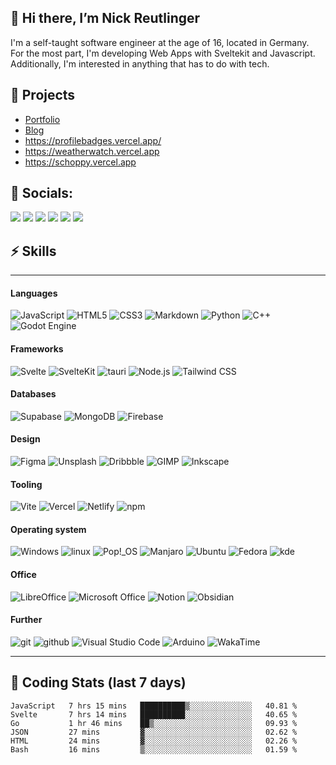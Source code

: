 ## 👋 Hi there, I’m Nick Reutlinger

I'm a self-taught software engineer at the age of 16, located in Germany.  
For the most part, I'm developing Web Apps with Sveltekit and Javascript. Additionally, I'm interested in anything that has to do with tech.

## 🚀 Projects

- [Portfolio](https://nickreutlinger.vercel.app/)
- [Blog](https://blog.nickreutlinger.de/)
- https://profilebadges.vercel.app/
- https://weatherwatch.vercel.app
- https://schoppy.vercel.app

## 💬 Socials:

<a href="https://twitter.com/nick_reutlinger"><img src="https://img.shields.io/badge/Twitter-1DA1F2?style=for-the-badge&logo=twitter&logoColor=white"></a>
<a href="https://github.com/NickRTR"><img src="https://img.shields.io/badge/GitHub-100000?style=for-the-badge&logo=github&logoColor=white"></a>
<a href="https://www.linkedin.com/in/nick-reutlinger-9a89ab236/"><img src="https://img.shields.io/badge/LinkedIn-0077B5?style=for-the-badge&logo=linkedin&logoColor=white"></a>
<a href="https://stackoverflow.com/users/17878912/nickrtr"><img src="https://img.shields.io/badge/Stack_Overflow-FE7A16?style=for-the-badge&logo=stack-overflow&logoColor=white"></a>
<a href="https://dribbble.com/nickrtr"><img src="https://img.shields.io/badge/Dribbble-EA4C89?style=for-the-badge&logo=dribbble&logoColor=white"></a>
<a href="https://nickrtrrtr.itch.io/"><img src="https://img.shields.io/badge/Itch.io-FA5C5C?style=for-the-badge&logo=itchdotio&logoColor=white"></a>

## ⚡ Skills
---
#### Languages
  ![JavaScript](https://img.shields.io/badge/JavaScript-F7DF1E?style=for-the-badge&logo=JavaScript&logoColor=000000)
  ![HTML5](https://img.shields.io/badge/HTML5-E34F26?style=for-the-badge&logo=HTML5&logoColor=FFFFFF)
  ![CSS3](https://img.shields.io/badge/CSS3-1572B6?style=for-the-badge&logo=CSS3&logoColor=FFFFFF)
  ![Markdown](https://img.shields.io/badge/Markdown-000000?style=for-the-badge&logo=Markdown&logoColor=FFFFFF)
  ![Python](https://img.shields.io/badge/Python-3776AB?style=for-the-badge&logo=Python&logoColor=FFFFFF)
  ![C++](https://img.shields.io/badge/C++-00599C?style=for-the-badge&logo=C++&logoColor=FFFFFF)
  <img src="https://img.shields.io/badge/Godot Engine-478CBF?style=for-the-badge&logo=Godot Engine&logoColor=FFFFFF" alt="Godot Engine">
#### Frameworks
  ![Svelte](https://img.shields.io/badge/Svelte-FF3E00?style=for-the-badge&logo=Svelte&logoColor=FFFFFF)
  ![SvelteKit](https://img.shields.io/badge/SvelteKit-FF3E00?style=for-the-badge&logo=Svelte&logoColor=FFFFFF)
  ![tauri](https://img.shields.io/badge/tauri-FFC131?style=for-the-badge&logo=tauri&logoColor=000000)
  ![Node.js](https://img.shields.io/badge/Node.js-339933?style=for-the-badge&logo=Node.js&logoColor=FFFFFF)
  <img src="https://img.shields.io/badge/Tailwind CSS-06B6D4?style=for-the-badge&logo=Tailwind CSS&logoColor=FFFFFF" alt="Tailwind CSS">
#### Databases
  ![Supabase](https://img.shields.io/badge/Supabase-3ECF8E?style=for-the-badge&logo=Supabase&logoColor=000000)
  ![MongoDB](https://img.shields.io/badge/MongoDB-47A248?style=for-the-badge&logo=MongoDB&logoColor=FFFFFF)
  ![Firebase](https://img.shields.io/badge/Firebase-FFCA28?style=for-the-badge&logo=Firebase&logoColor=000000)
#### Design
  ![Figma](https://img.shields.io/badge/Figma-F24E1E?style=for-the-badge&logo=Figma&logoColor=FFFFFF)
  ![Unsplash](https://img.shields.io/badge/Unsplash-000000?style=for-the-badge&logo=Unsplash&logoColor=FFFFFF)
  ![Dribbble](https://img.shields.io/badge/Dribbble-EA4C89?style=for-the-badge&logo=Dribbble&logoColor=FFFFFF)
  ![GIMP](https://img.shields.io/badge/GIMP-5C5543?style=for-the-badge&logo=GIMP&logoColor=FFFFFF)
  ![Inkscape](https://img.shields.io/badge/Inkscape-000000?style=for-the-badge&logo=Inkscape&logoColor=FFFFFF)
#### Tooling
  ![Vite](https://img.shields.io/badge/Vite-646CFF?style=for-the-badge&logo=Vite&logoColor=FFFFFF)
  ![Vercel](https://img.shields.io/badge/Vercel-000000?style=for-the-badge&logo=Vercel&logoColor=FFFFFF)
  ![Netlify](https://img.shields.io/badge/Netlify-00C7B7?style=for-the-badge&logo=Netlify&logoColor=FFFFFF)
  ![npm](https://img.shields.io/badge/npm-CB3837?style=for-the-badge&logo=npm&logoColor=FFFFFF)
#### Operating system
  ![Windows](https://img.shields.io/badge/Windows-0078D6?style=for-the-badge&logo=Windows&logoColor=FFFFFF)
  ![linux](https://img.shields.io/badge/linux-FCC624?style=for-the-badge&logo=linux&logoColor=000000)
  ![Pop!_OS](https://img.shields.io/badge/Pop!_OS-48B9C7?style=for-the-badge&logo=Pop!_OS&logoColor=000000)
  ![Manjaro](https://img.shields.io/badge/Manjaro-35BF5C?style=for-the-badge&logo=Manjaro&logoColor=FFFFFF)
  ![Ubuntu](https://img.shields.io/badge/Ubuntu-E95420?style=for-the-badge&logo=Ubuntu&logoColor=FFFFFF)
  ![Fedora](https://img.shields.io/badge/Fedora-51A2DA?style=for-the-badge&logo=Fedora&logoColor=FFFFFF)
  ![kde](https://img.shields.io/badge/kde-1D99F3?style=for-the-badge&logo=kde&logoColor=FFFFFF)
#### Office
  ![LibreOffice](https://img.shields.io/badge/LibreOffice-18A303?style=for-the-badge&logo=LibreOffice&logoColor=FFFFFF)
  <img src="https://img.shields.io/badge/Microsoft Office-D83B01?style=for-the-badge&logo=Microsoft Office&logoColor=FFFFFF" alt="Microsoft Office">
  ![Notion](https://img.shields.io/badge/Notion-000000?style=for-the-badge&logo=Notion&logoColor=FFFFFF)
  ![Obsidian](https://img.shields.io/badge/Obsidian-483699?style=for-the-badge&logo=Obsidian&logoColor=FFFFFF)
#### Further
  ![git](https://img.shields.io/badge/git-F05032?style=for-the-badge&logo=git&logoColor=FFFFFF)
  ![github](https://img.shields.io/badge/github-181717?style=for-the-badge&logo=github&logoColor=FFFFFF)
  <img src="https://img.shields.io/badge/Visual Studio Code-007ACC?style=for-the-badge&logo=Visual Studio Code&logoColor=FFFFFF" alt="Visual Studio Code">
  ![Arduino](https://img.shields.io/badge/Arduino-00979D?style=for-the-badge&logo=Arduino&logoColor=FFFFFF)
  ![WakaTime](https://img.shields.io/badge/WakaTime-000000?style=for-the-badge&logo=WakaTime&logoColor=FFFFFF)

---
## 📅 Coding Stats (last 7 days)
<!--START_SECTION:waka-->

```text
JavaScript   7 hrs 15 mins   ██████████▒░░░░░░░░░░░░░░   40.81 %
Svelte       7 hrs 14 mins   ██████████░░░░░░░░░░░░░░░   40.65 %
Go           1 hr 46 mins    ██▒░░░░░░░░░░░░░░░░░░░░░░   09.93 %
JSON         27 mins         ▓░░░░░░░░░░░░░░░░░░░░░░░░   02.62 %
HTML         24 mins         ▓░░░░░░░░░░░░░░░░░░░░░░░░   02.26 %
Bash         16 mins         ▒░░░░░░░░░░░░░░░░░░░░░░░░   01.59 %
```

<!--END_SECTION:waka-->
